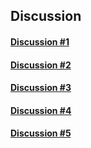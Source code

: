 ## Discussion

#### [Discussion #1](https://github.com/cloudsen12/discussions/discussions)
#### [Discussion #2](https://github.com/cloudsen12/models/discussions)
#### [Discussion #3](https://github.com/cloudsen12/dataset/discussions)
#### [Discussion #4](https://github.com/cloudsen12/figures/discussions)
#### [Discussion #5](https://github.com/cloudsen12/discussions-2)
